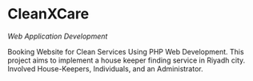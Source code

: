 # CleanXCare
*Web Application Development*

Booking Website for Clean Services Using PHP Web Development. This project aims to implement a house keeper finding service in Riyadh city. Involved House-Keepers, Individuals, and an Administrator.
